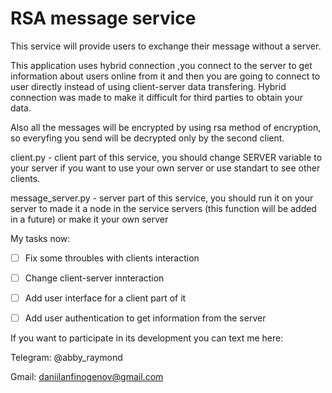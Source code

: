 # RSA message service

This service will provide users to exchange their message without a server.

This application uses hybrid connection ,you connect to the server to get information about users online from it and then you are going to connect to user directly instead of using client-server data transfering. Hybrid connection was made to make it difficult for third parties to obtain your data.

Also all the messages will be encrypted by using rsa method of encryption, so everyfing you send will be decrypted only by the second client.


client.py - client part of this service, you should change SERVER variable to your server if you want to use your own server or use standart to see other clients.

message_server.py - server part of this service, you should run it on your server to made it a node in the service servers (this function will be added in a future) or make it your own server


My tasks now:

* [ ] Fix some throubles with clients interaction
* [ ] Change client-server innteraction
* [ ] Add user interface for a client part of it
* [ ] Add user authentication to get information from the server



If you want to participate in its development you can text me here:

Telegram: @abby_raymond

Gmail: daniilanfinogenov@gmail.com
